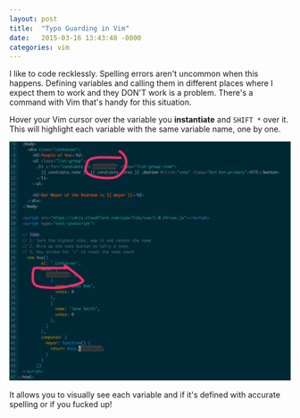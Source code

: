 ```yaml
---
layout: post
title:  "Typo Guarding in Vim"
date:   2015-03-16 13:43:48 -0800
categories: vim
---
```


I like to code recklessly. Spelling errors aren't uncommon when this happens. Defining variables and calling them in different places where I expect them to work and they DON'T work is a problem. There's a command with Vim that's handy for this situation.

Hover your Vim cursor over the variable you **instantiate** and `SHIFT *` over it. This will highlight each variable with the same variable name, one by one.

<img src="/assets/posts/images/spelling_trick_with_vim.png" alt="spelling_trick_with_vim" />

It allows you to visually see each variable and if it's defined with accurate spelling or if you fucked up!
